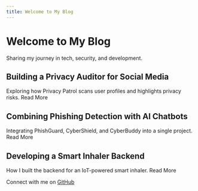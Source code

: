 ```yaml
---
title: Welcome to My Blog
---
```


# Welcome to My Blog</h1>
Sharing my journey in tech, security, and development.


## Building a Privacy Auditor for Social Media
Exploring how Privacy Patrol scans user profiles and highlights privacy risks.
Read More

## Combining Phishing Detection with AI Chatbots
Integrating PhishGuard, CyberShield, and CyberBuddy into a single project.
Read More

## Developing a Smart Inhaler Backend
How I built the backend for an IoT-powered smart inhaler.
Read More

Connect with me on [GitHub](https://github.com/Vaibhav-Kumar10)

